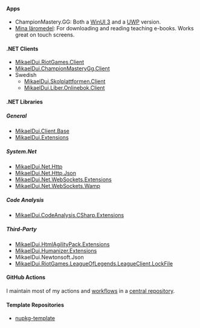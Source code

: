 #### Apps
- ChampionMastery.GG: Both a [WinUI 3](https://github.com/mikaeldui/ChampionMastery.GG-winui) and a [UWP](https://github.com/mikaeldui/ChampionMastery.GG-uwp) version.
- [Mina läromedel](https://github.com/mikaeldui/MinaLaromedel): For downloading and reading teaching e-books. Works great on touch screens.

#### .NET Clients
- [MikaelDui.RiotGames.Client](https://github.com/mikaeldui/riot-games-dotnet-client)
- [MikaelDui.ChampionMasteryGg.Client](https://github.com/mikaeldui/ChampionMastery.GG-dotnet-client)
- Swedish
  - [MikaelDui.Skolplattformen.Client](https://github.com/mikaeldui/skolplattformen-dotnet-client)
  - [MikaelDui.Liber.Onlinebok.Client](https://github.com/mikaeldui/liber-onlinebok-dotnet-client)

#### .NET Libraries

##### General
- [MikaelDui.Client.Base](https://github.com/mikaeldui/client-base-dotnet)
- [MikaelDui.Extensions](https://github.com/mikaeldui/dotnet-extensions)

##### System.Net
- [MikaelDui.Net.Http](https://github.com/mikaeldui/dotnet-net-http)
- [MikaelDui.Net.Http.Json](https://github.com/mikaeldui/dotnet-net-http-json)
- [MikaelDui.Net.WebSockets.Extensions](https://github.com/mikaeldui/dotnet-net-websockets-extensions)
- [MikaelDui.Net.WebSockets.Wamp](https://github.com/mikaeldui/dotnet-net-websockets-wmap)

##### Code Analysis
- [MikaelDui.CodeAnalysis.CSharp.Extensions](https://github.com/mikaeldui/code-analysis-csharp-extensions)

##### Third-Party
- [MikaelDui.HtmlAgilityPack.Extensions](https://github.com/mikaeldui/HtmlAgilityPack-extensions)
- [MikaelDui.Humanizer.Extensions](https://github.com/mikaeldui/humanizer-extensions)
- MikaelDui.Newtonsoft.Json
- [MikaelDui.RiotGames.LeagueOfLegends.LeagueClient.LockFile](https://github.com/mikaeldui/riot-games-league-of-legends-league-client-lock-file-dotnet)

#### GitHub Actions
I maintain most of my actions and [workflows](https://github.com/mikaeldui/actions/tree/main/.github/workflows) in a [central repository](https://github.com/mikaeldui/actions).

#### Template Repositories
- [nupkg-template](https://github.com/mikaeldui/nupkg-template)
